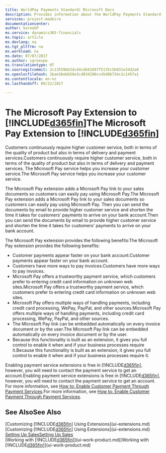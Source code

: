 ```yaml
---
title: WorldPay Payments Standard| Microsoft Docs
description: Provides information about the WorldPay Payments Standard extension
services: project-madeira
documentationcenter: 
author: SorenGP
ms.service: dynamics365-financials
ms.topic: article
ms.devlang: na
ms.tgt_pltfrm: na
ms.workload: na
ms.date: 07/07/2017
ms.author: sgroespe
ms.translationtype: HT
ms.sourcegitcommit: 2c13559bb3dc44cdb61697f5135c5b931e34d2a8
ms.openlocfilehash: 2bae36ebb58e3cd034290cc45d0b734c2c145fa1
ms.contentlocale: en-nz
ms.lasthandoff: 09/22/2017

---
```

# <a name="the-microsoft-pay-extension-to-included365finincludesd365finlongmdmd"></a><span data-ttu-id="4b878-103">The Microsoft Pay Extension to [!INCLUDE[d365fin](includes/d365fin_long_md.md)]</span><span class="sxs-lookup"><span data-stu-id="4b878-103">The Microsoft Pay Extension to [!INCLUDE[d365fin](includes/d365fin_long_md.md)]</span></span>
<span data-ttu-id="4b878-104">Customers continuously require higher customer service, both in terms of the quality of product but also in terms of delivery and payment services.</span><span class="sxs-lookup"><span data-stu-id="4b878-104">Customers continuously require higher customer service, both in terms of the quality of product but also in terms of delivery and payment services.</span></span> <span data-ttu-id="4b878-105">The Microsoft Pay service helps you increase your customer service.</span><span class="sxs-lookup"><span data-stu-id="4b878-105">The Microsoft Pay service helps you increase your customer service.</span></span>

<span data-ttu-id="4b878-106">The Microsoft Pay extension adds a Microsoft Pay link to your sales documents so customers can easily pay using Microsoft Pay.</span><span class="sxs-lookup"><span data-stu-id="4b878-106">The Microsoft Pay extension adds a Microsoft Pay link to your sales documents so customers can easily pay using Microsoft Pay.</span></span> <span data-ttu-id="4b878-107">Then you can send the documents by email to provide higher customer service and shorten the time it takes for customers’ payments to arrive on your bank account.</span><span class="sxs-lookup"><span data-stu-id="4b878-107">Then you can send the documents by email to provide higher customer service and shorten the time it takes for customers’ payments to arrive on your bank account.</span></span>

<span data-ttu-id="4b878-108">The Microsoft Pay extension provides the following benefits:</span><span class="sxs-lookup"><span data-stu-id="4b878-108">The Microsoft Pay extension provides the following benefits:</span></span>
- <span data-ttu-id="4b878-109">Customer payments appear faster on your bank account.</span><span class="sxs-lookup"><span data-stu-id="4b878-109">Customer payments appear faster on your bank account.</span></span>
- <span data-ttu-id="4b878-110">Customers have more ways to pay invoices.</span><span class="sxs-lookup"><span data-stu-id="4b878-110">Customers have more ways to pay invoices.</span></span>
- <span data-ttu-id="4b878-111">Microsoft Pay offers a trustworthy payment service, which customers prefer to entering credit card information on unknown web sites.</span><span class="sxs-lookup"><span data-stu-id="4b878-111">Microsoft Pay offers a trustworthy payment service, which customers prefer to entering credit card information on unknown web sites.</span></span>
- <span data-ttu-id="4b878-112">Microsoft Pay offers multiple ways of handling payments, including credit card processing, WePay, PayPal, and other sources.</span><span class="sxs-lookup"><span data-stu-id="4b878-112">Microsoft Pay offers multiple ways of handling payments, including credit card processing, WePay, PayPal, and other sources.</span></span>
- <span data-ttu-id="4b878-113">The Microsoft Pay link can be embedded automatically on every invoice document or by the user.</span><span class="sxs-lookup"><span data-stu-id="4b878-113">The Microsoft Pay link can be embedded automatically on every invoice document or by the user.</span></span>
- <span data-ttu-id="4b878-114">Because this functionality is built as an extension, it gives you full control to enable it when and if your business processes require it.</span><span class="sxs-lookup"><span data-stu-id="4b878-114">Because this functionality is built as an extension, it gives you full control to enable it when and if your business processes require it.</span></span>

<span data-ttu-id="4b878-115">Enabling payment service extensions is free in [!INCLUDE[d365fin](includes/d365fin_md.md)], however, you will need to contact the payment service to get an account.</span><span class="sxs-lookup"><span data-stu-id="4b878-115">Enabling payment service extensions is free in [!INCLUDE[d365fin](includes/d365fin_md.md)], however, you will need to contact the payment service to get an account.</span></span> <span data-ttu-id="4b878-116">For more information, see [How to: Enable Customer Payment Through Payment Services](sales-how-enable-payment-service-extensions.md).</span><span class="sxs-lookup"><span data-stu-id="4b878-116">For more information, see [How to: Enable Customer Payment Through Payment Services](sales-how-enable-payment-service-extensions.md).</span></span>

## <a name="see-also"></a><span data-ttu-id="4b878-117">See Also</span><span class="sxs-lookup"><span data-stu-id="4b878-117">See Also</span></span>
<span data-ttu-id="4b878-118">[Customizing [!INCLUDE[d365fin](includes/d365fin_md.md)] Using Extensions](ui-extensions.md)</span><span class="sxs-lookup"><span data-stu-id="4b878-118">[Customizing [!INCLUDE[d365fin](includes/d365fin_md.md)] Using Extensions](ui-extensions.md)</span></span>  
[<span data-ttu-id="4b878-119">Setting Up Sales</span><span class="sxs-lookup"><span data-stu-id="4b878-119">Setting Up Sales</span></span>](sales-setup-sales.md)  
<span data-ttu-id="4b878-120">[Working with [!INCLUDE[d365fin](includes/d365fin_md.md)]](ui-work-product.md)</span><span class="sxs-lookup"><span data-stu-id="4b878-120">[Working with [!INCLUDE[d365fin](includes/d365fin_md.md)]](ui-work-product.md)</span></span>

